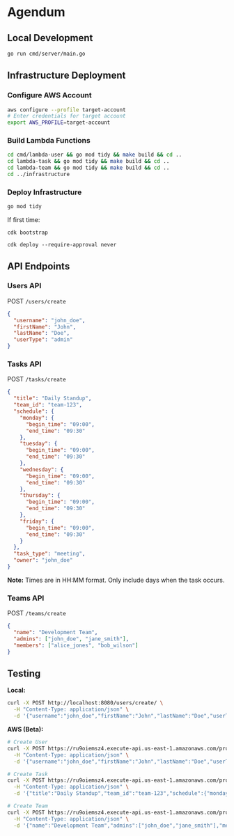 # Agendum

## Local Development

```bash
go run cmd/server/main.go
```

## Infrastructure Deployment

### Configure AWS Account
```bash
aws configure --profile target-account
# Enter credentials for target account
export AWS_PROFILE=target-account
```

### Build Lambda Functions
```bash
cd cmd/lambda-user && go mod tidy && make build && cd ..
cd lambda-task && go mod tidy && make build && cd ..
cd lambda-team && go mod tidy && make build && cd ..
cd ../infrastructure
```

### Deploy Infrastructure
```bash
go mod tidy
```

If first time:
```
cdk bootstrap
```

```
cdk deploy --require-approval never
```

## API Endpoints

### Users API
POST `/users/create`
```json
{
  "username": "john_doe",
  "firstName": "John", 
  "lastName": "Doe",
  "userType": "admin"
}
```

### Tasks API
POST `/tasks/create`
```json
{
  "title": "Daily Standup",
  "team_id": "team-123",
  "schedule": {
    "monday": {
      "begin_time": "09:00",
      "end_time": "09:30"
    },
    "tuesday": {
      "begin_time": "09:00",
      "end_time": "09:30"
    },
    "wednesday": {
      "begin_time": "09:00",
      "end_time": "09:30"
    },
    "thursday": {
      "begin_time": "09:00",
      "end_time": "09:30"
    },
    "friday": {
      "begin_time": "09:00",
      "end_time": "09:30"
    }
  },
  "task_type": "meeting",
  "owner": "john_doe"
}
```

**Note:** Times are in HH:MM format. Only include days when the task occurs.

### Teams API
POST `/teams/create`
```json
{
  "name": "Development Team",
  "admins": ["john_doe", "jane_smith"],
  "members": ["alice_jones", "bob_wilson"]
}
```

## Testing

**Local:**
```bash
curl -X POST http://localhost:8080/users/create/ \
  -H "Content-Type: application/json" \
  -d '{"username":"john_doe","firstName":"John","lastName":"Doe","userType":"admin"}'
```

**AWS (Beta):**
```bash
# Create User
curl -X POST https://ru9oiemsz4.execute-api.us-east-1.amazonaws.com/prod/users/create \
  -H "Content-Type: application/json" \
  -d '{"username":"john_doe","firstName":"John","lastName":"Doe","userType":"admin"}'

# Create Task
curl -X POST https://ru9oiemsz4.execute-api.us-east-1.amazonaws.com/prod/tasks/create \
  -H "Content-Type: application/json" \
  -d '{"title":"Daily Standup","team_id":"team-123","schedule":{"monday":{"begin_time":"09:00","end_time":"09:30"},"tuesday":{"begin_time":"09:00","end_time":"09:30"},"wednesday":{"begin_time":"09:00","end_time":"09:30"},"thursday":{"begin_time":"09:00","end_time":"09:30"},"friday":{"begin_time":"09:00","end_time":"09:30"}},"task_type":"meeting","owner":"john_doe"}'

# Create Team
curl -X POST https://ru9oiemsz4.execute-api.us-east-1.amazonaws.com/prod/teams/create \
  -H "Content-Type: application/json" \
  -d '{"name":"Development Team","admins":["john_doe","jane_smith"],"members":["alice_jones","bob_wilson"]}'
```